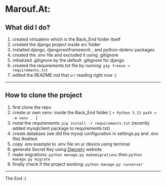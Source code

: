 # Marouf.At:
## What did I do?
1. created virtualenv which is the Back_End folder itself
2. created the django project inside src folder
3. installed django, djangorestframework , and python-dotenv packages
4. created the .env file and excluded it using .gitignore
5. initialized .gitignore by the default .gitignore for django
6. created the requirements.txt file by running: ``` pip freeze > requirements.txt ```
7. edited the README.md that u r reading right now :)
----------------------------
## How to clone the project
1. first clone the repo
2. create ur own venv: inside the Back_End folder [ ```< Python 3.13 path > -m venv . ``` ]
3. instal the requirements: ``` pip install -r requirements.txt ``` (recently added mysqlclient package to requirements.txt)
4. create database (we did the mysql configuration in settings.py and .env file) #edited
5. copy .env.example to .env file on ur device using terminal
6. generate Secret Key using [Djecrety](https://djecrety.ir/) website
7. make migrations: ``` python manage.py makemigrations ``` then ``` python manage.py migrate ```
8. finally check if the project working: ``` python manage.py runserver ```
--------------------
The End :)